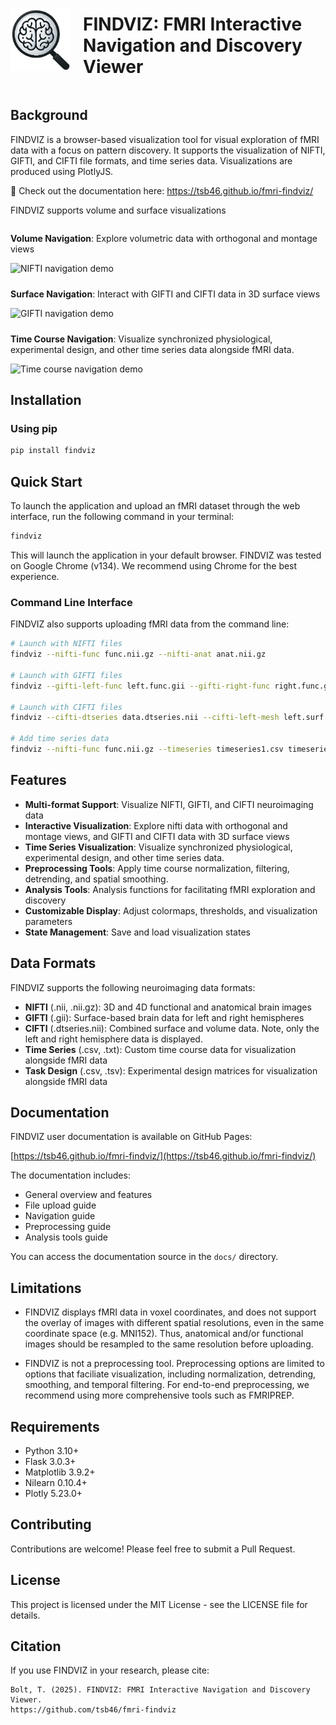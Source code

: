 <div style="display: flex; align-items: center; gap: 20px;">
<img src="findviz/static/images/FIND.png" width="100" height="100" alt="findviz-logo">
<h1>FINDVIZ: FMRI Interactive Navigation and Discovery Viewer</h1>
</div>

## Background

FINDVIZ is a browser-based visualization tool for visual exploration of fMRI data with a focus on pattern discovery. It supports the visualization of NIFTI, GIFTI, and CIFTI file formats, and time series data. Visualizations are produced using PlotlyJS. 

🔗 Check out the documentation here: https://tsb46.github.io/fmri-findviz/


FINDVIZ supports volume and surface visualizations

<div style="display: flex; justify-content: space-between; flex-wrap: wrap; gap: 10px;">
  <div style="flex: 1; min-width: 300px;">
    <p><strong>Volume Navigation</strong>: Explore volumetric data with orthogonal and montage views</p>
    <img src='https://raw.githubusercontent.com/tsb46/fmri-findviz-misc/main/gifs/nifti_navigate.gif' width="100%" alt="NIFTI navigation demo">
  </div>
  <div style="flex: 1; min-width: 300px;">
    <p><strong>Surface Navigation</strong>: Interact with GIFTI and CIFTI data in 3D surface views</p>
    <img src='https://raw.githubusercontent.com/tsb46/fmri-findviz-misc/main/gifs/gifti_navigate.gif' width="100%" alt="GIFTI navigation demo">
  </div>
  <div style="flex: 1; min-width: 300px;">
    <p><strong>Time Course Navigation</strong>: Visualize synchronized physiological, experimental design, and other time series data alongside fMRI data.</p>
    <img src='https://raw.githubusercontent.com/tsb46/fmri-findviz-misc/main/gifs/ts_simultaneous.gif' width="100%" alt="Time course navigation demo">
  </div>
</div>


## Installation

### Using pip

```bash
pip install findviz
```

## Quick Start

To launch the application and upload an fMRI dataset through the web interface, run the following command in your terminal:

```bash
findviz
```

This will launch the application in your default browser. FINDVIZ was tested on Google Chrome (v134). We recommend using Chrome for the best experience. 

### Command Line Interface
FINDVIZ also supports uploading fMRI data from the command line:

```bash
# Launch with NIFTI files
findviz --nifti-func func.nii.gz --nifti-anat anat.nii.gz

# Launch with GIFTI files
findviz --gifti-left-func left.func.gii --gifti-right-func right.func.gii --gifti-left-mesh left.surf.gii --gifti-right-mesh right.surf.gii

# Launch with CIFTI files
findviz --cifti-dtseries data.dtseries.nii --cifti-left-mesh left.surf.gii --cifti-right-mesh right.surf.gii

# Add time series data
findviz --nifti-func func.nii.gz --timeseries timeseries1.csv timeseries2.csv
```

## Features

- **Multi-format Support**: Visualize NIFTI, GIFTI, and CIFTI neuroimaging data
- **Interactive Visualization**: Explore nifti data with orthogonal and montage views, and GIFTI and CIFTI data with 3D surface views
- **Time Series Visualization**: Visualize synchronized physiological, experimental design, and other time series data.
- **Preprocessing Tools**: Apply time course normalization, filtering, detrending, and spatial smoothing.
- **Analysis Tools**: Analysis functions for facilitating fMRI exploration and discovery
- **Customizable Display**: Adjust colormaps, thresholds, and visualization parameters
- **State Management**: Save and load visualization states

## Data Formats

FINDVIZ supports the following neuroimaging data formats:

- **NIFTI** (.nii, .nii.gz): 3D and 4D functional and anatomical brain images
- **GIFTI** (.gii): Surface-based brain data for left and right hemispheres
- **CIFTI** (.dtseries.nii): Combined surface and volume data. Note, only the left and right hemisphere data is displayed.
- **Time Series** (.csv, .txt): Custom time course data for visualization alongside fMRI data
- **Task Design** (.csv, .tsv): Experimental design matrices for visualization alongside fMRI data

## Documentation

FINDVIZ user documentation is available on GitHub Pages:

[https://tsb46.github.io/fmri-findviz/](https://tsb46.github.io/fmri-findviz/)

The documentation includes:
- General overview and features
- File upload guide
- Navigation guide
- Preprocessing guide
- Analysis tools guide

You can access the documentation source in the `docs/` directory.

## Limitations

- FINDVIZ displays fMRI data in voxel coordinates, and does not support the overlay of images with different spatial resolutions, even in the same coordinate space (e.g. MNI152). Thus, anatomical and/or functional images should be resampled to the same resolution before uploading.

- FINDVIZ is not a preprocessing tool. Preprocessing options are limited to options that faciliate visualization, including normalization, detrending, smoothing, and temporal filtering. For end-to-end preprocessing, we recommend using more comprehensive tools such as FMRIPREP.



## Requirements

- Python 3.10+
- Flask 3.0.3+
- Matplotlib 3.9.2+
- Nilearn 0.10.4+
- Plotly 5.23.0+

## Contributing

Contributions are welcome! Please feel free to submit a Pull Request.

## License

This project is licensed under the MIT License - see the LICENSE file for details.

## Citation

If you use FINDVIZ in your research, please cite:

```
Bolt, T. (2025). FINDVIZ: FMRI Interactive Navigation and Discovery Viewer. 
https://github.com/tsb46/fmri-findviz
```
